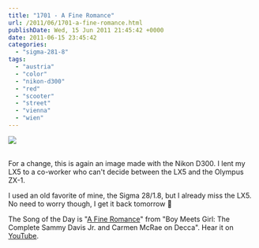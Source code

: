 ```yaml
---
title: "1701 - A Fine Romance"
url: /2011/06/1701-a-fine-romance.html
publishDate: Wed, 15 Jun 2011 21:45:42 +0000
date: 2011-06-15 23:45:42
categories: 
  - "sigma-281-8"
tags: 
  - "austria"
  - "color"
  - "nikon-d300"
  - "red"
  - "scooter"
  - "street"
  - "vienna"
  - "wien"
---
```

<div class="container">
<div class="center"><a target="_blank" href="https://d25zfm9zpd7gm5.cloudfront.net/1200x1200/2011/20110615_200955_ps.jpg"><img src="https://d25zfm9zpd7gm5.cloudfront.net/0600x0600/2011/20110615_200955_ps.jpg" /></a></div>
</div>
<br />

For a change, this is again an image made with the Nikon D300. I lent my LX5 to a co-worker who can't decide between the LX5 and the Olympus ZX-1. 

 I used an old favorite of mine, the Sigma 28/1.8, but I already miss the LX5. No need to worry though, I get it back tomorrow 🙂

The Song of the Day is "<a target="_blank" href="http://www.lyricsmode.com/lyrics/e/ella_fitzgerald/a_fine_romance.html">A Fine Romance</a>" from "Boy Meets Girl: The Complete Sammy Davis Jr. and Carmen McRae on Decca". Hear it on <a target="_blank" href="http://www.youtube.com/watch?v=qzwtYjb4cRs">YouTube</a>.
